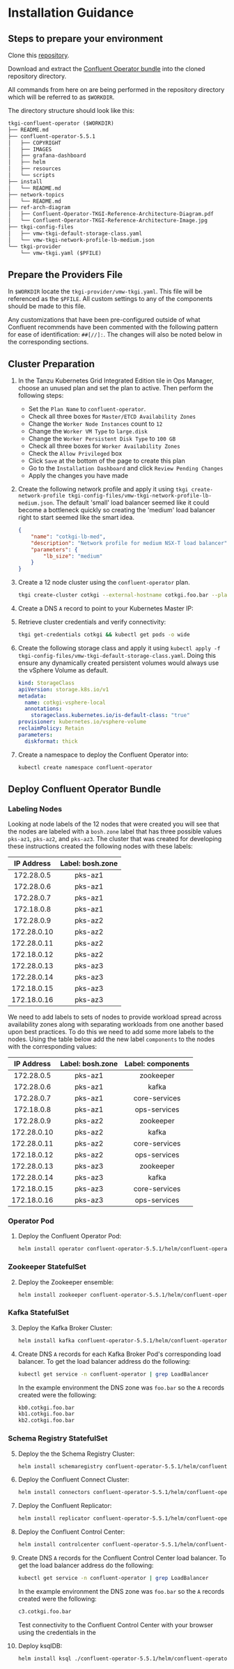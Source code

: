 # Installation Guidance

## Steps to prepare your environment

Clone this [repository](https://github.com/jbogie-vmware/tkgi-confluent-operator).  

Download and extract the [Confluent Operator bundle](https://platform-ops-bin.s3-us-west-1.amazonaws.com/operator/confluent-operator-5.5.1.tar.gz) into the cloned repository directory.  

All commands from here on are being performed in the repository directory which will be referred to as `$WORKDIR`. 

The directory structure should look like this:    

```txt
tkgi-confluent-operator ($WORKDIR)
├── README.md
├── confluent-operator-5.5.1
│   ├── COPYRIGHT
│   ├── IMAGES
│   ├── grafana-dashboard
│   ├── helm
│   ├── resources
│   └── scripts
├── install
│   └── README.md
├── network-topics
│   └── README.md
├── ref-arch-diagram
│   ├── Confluent-Operator-TKGI-Reference-Architecture-Diagram.pdf
│   └── Confluent-Operator-TKGI-Reference-Architecture-Image.jpg
├── tkgi-config-files
│   ├── vmw-tkgi-default-storage-class.yaml
│   └── vmw-tkgi-network-profile-lb-medium.json
└── tkgi-provider
    └── vmw-tkgi.yaml ($PFILE)
```

## Prepare the Providers File

In `$WORKDIR` locate the `tkgi-provider/vmw-tkgi.yaml`. This file will be referenced as the `$PFILE`. All custom settings to any of the components should be made to this file.  

Any customizations that have been pre-configured outside of what Confluent recommends have been commented with the following pattern for ease of identification: `##[//]:`. The changes will also be noted below in the corresponding sections.

## Cluster Preparation

1. In the Tanzu Kubernetes Grid Integrated Edition tile in Ops Manager, choose an unused plan and set the plan to active. Then perform the following steps:  

   - Set the `Plan Name` to `confluent-operator`.  
   - Check all three boxes for `Master/ETCD Availability Zones`  
   - Change the `Worker Node Instances` count to `12`  
   - Change the `Worker VM Type` to `large.disk`  
   - Change the `Worker Persistent Disk Type` to `100 GB`  
   - Check all three boxes for `Worker Availability Zones`  
   - Check the `Allow Privileged` box  
   - Click `Save` at the bottom of the page to create this plan  
   - Go to the `Installation Dashboard` and click `Review Pending Changes`  
   - Apply the changes you have made  

2. Create the following network profile and apply it using `tkgi create-network-profile tkgi-config-files/vmw-tkgi-network-profile-lb-medium.json`. The default 'small' load balancer seemed like it could become a bottleneck quickly so creating the 'medium' load balancer right to start seemed like the smart idea.

   ```json
   {
       "name": "cotkgi-lb-med",
       "description": "Network profile for medium NSX-T load balancer",
       "parameters": {
           "lb_size": "medium"
       }
   }
   ```

3. Create a 12 node cluster using the `confluent-operator` plan.

   ```zsh
   tkgi create-cluster cotkgi --external-hostname cotkgi.foo.bar --plan confluent-operator --network-profile cotkgi-lb-med
   ```

4. Create a DNS `A` record to point to your Kubernetes Master IP:

5. Retrieve cluster credentials and verify connectivity:

   ```zsh
   tkgi get-credentials cotkgi && kubectl get pods -o wide
   ```

6. Create the following storage class and apply it using `kubectl apply -f tkgi-config-files/vmw-tkgi-default-storage-class.yaml`. Doing this ensure any dynamically created persistent volumes would always use the vSphere Volume as default.

   ```yaml
   kind: StorageClass
   apiVersion: storage.k8s.io/v1
   metadata:
     name: cotkgi-vsphere-local
     annotations:
       storageclass.kubernetes.io/is-default-class: "true"
   provisioner: kubernetes.io/vsphere-volume
   reclaimPolicy: Retain
   parameters:
     diskformat: thick
   ```

7. Create a namespace to deploy the Confluent Operator into:

   ```zsh
   kubectl create namespace confluent-operator
   ```

## Deploy Confluent Operator Bundle

### Labeling Nodes

Looking at node labels of the 12 nodes that were created you will see that the nodes are labeled with a `bosh.zone` label that has three possible values `pks-az1`, `pks-az2`, and `pks-az3`. The cluster that was created for developing these instructions created the following nodes with these labels:  

| **IP Address** | **Label: bosh.zone** |
| :---: | :---: |
| 172.28.0.5 | pks-az1 |
| 172.28.0.6 | pks-az1 |
| 172.28.0.7 | pks-az1 |
| 172.18.0.8 | pks-az1 |
| 172.28.0.9 | pks-az2 |
| 172.28.0.10 | pks-az2 |
| 172.28.0.11 | pks-az2 |
| 172.18.0.12 | pks-az2 |
| 172.28.0.13 | pks-az3 |
| 172.28.0.14 | pks-az3 |
| 172.18.0.15 | pks-az3 |
| 172.18.0.16 | pks-az3 |

We need to add labels to sets of nodes to provide workload spread across availability zones along with separating workloads from one another based upon best practices. To do this we need to add some more labels to the nodes. Using the table below add the new label `components` to the nodes with the corresponding values:

| **IP Address** | **Label: bosh.zone** | **Label: components**
| :---: | :---: | :---: |
| 172.28.0.5 | pks-az1 | zookeeper |
| 172.28.0.6 | pks-az1 | kafka |
| 172.28.0.7 | pks-az1 | core-services |
| 172.18.0.8 | pks-az1 | ops-services |
| 172.28.0.9 | pks-az2 | zookeeper |
| 172.28.0.10 | pks-az2 | kafka |
| 172.28.0.11 | pks-az2 | core-services |
| 172.18.0.12 | pks-az2 | ops-services |
| 172.28.0.13 | pks-az3 | zookeeper |
| 172.28.0.14 | pks-az3 | kafka |
| 172.18.0.15 | pks-az3 | core-services |
| 172.18.0.16 | pks-az3 | ops-services |

### Operator Pod

1. Deploy the Confluent Operator Pod:

   ```zsh
   helm install operator confluent-operator-5.5.1/helm/confluent-operator -f $PFILE --namespace confluent-operator --set operator.enabled=true
   ```

### Zookeeper StatefulSet

2. Deploy the Zookeeper ensemble:

   ```zsh
   helm install zookeeper confluent-operator-5.5.1/helm/confluent-operator -f $PFILE --namespace confluent-operator --set zookeeper.enabled=true
   ```

### Kafka StatefulSet

3. Deploy the Kafka Broker Cluster:

   ```zsh
   helm install kafka confluent-operator-5.5.1/helm/confluent-operator -f $PFILE --namespace confluent-operator --set kafka.enabled=true
   ```

4. Create DNS `A` records for each Kafka Broker Pod's corresponding load balancer. To get the load balancer address do the following:

    ```zsh
    kubectl get service -n confluent-operator | grep LoadBalancer
    ```

    In the example environment the DNS zone was `foo.bar` so the `A` records created were the following:

    ```zsh
    kb0.cotkgi.foo.bar
    kb1.cotkgi.foo.bar
    kb2.cotkgi.foo.bar
    ```

### Schema Registry StatefulSet

5. Deploy the the Schema Registry Cluster:

    ```zsh
    helm install schemaregistry confluent-operator-5.5.1/helm/confluent-operator -f $PFILE --namespace confluent-operator --set schemaregistry.enabled=true
    ```

6. Deploy the Confluent Connect Cluster:

    ```zsh
    helm install connectors confluent-operator-5.5.1/helm/confluent-operator -f $PFILE --namespace confluent-operator --set connect.enabled=true
    ```

7. Deploy the Confluent Replicator:

    ```zsh
    helm install replicator confluent-operator-5.5.1/helm/confluent-operator -f $PFILE --namespace confluent-operator --set replicator.enabled=true
    ```

8. Deploy the Confluent Control Center:

    ```zsh
    helm install controlcenter confluent-operator-5.5.1/helm/confluent-operator -f $PFILE --namespace confluent-operator --set controlcenter.enabled=true
    ```

9. Create DNS `A` records for the Confluent Control Center load balancer. To get the load balancer address do the following:

    ```zsh
    kubectl get service -n confluent-operator | grep LoadBalancer
    ```

    In the example environment the DNS zone was `foo.bar` so the `A` records created were the following:

    ```zsh
    c3.cotkgi.foo.bar
    ```

    Test connectivity to the Confluent Control Center with your browser using the credentials in the

10. Deploy ksqlDB:

    ```zsh
    helm install ksql ./confluent-operator-5.5.1/helm/confluent-operator -f $PFILE --namespace confluent-operator --set ksql.enabled=true
    ```
